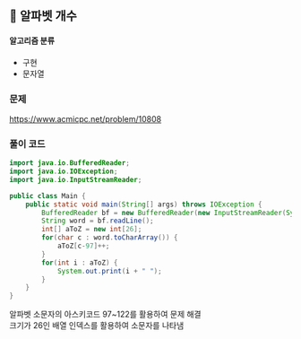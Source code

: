## 🌱 알파벳 개수

#### 알고리즘 분류

- 구현
- 문자열

### 문제

https://www.acmicpc.net/problem/10808

### 풀이 코드

```java
import java.io.BufferedReader;
import java.io.IOException;
import java.io.InputStreamReader;

public class Main {
    public static void main(String[] args) throws IOException {
        BufferedReader bf = new BufferedReader(new InputStreamReader(System.in));
        String word = bf.readLine();
        int[] aToZ = new int[26];
        for(char c : word.toCharArray()) {
            aToZ[c-97]++;
        }
        for(int i : aToZ) {
            System.out.print(i + " ");
        }
    }
}
```

알파벳 소문자의 아스키코드 97~122를 활용하여 문제 해결  
크기가 26인 배열 인덱스를 활용하여 소문자를 나타냄
